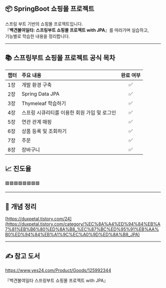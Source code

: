 ## 📦 SpringBoot 쇼핑몰 프로젝트

스프링 부트 기반의 쇼핑몰 프로젝트입니다.  
『**백견불여일타: 스프링부트 쇼핑몰 프로젝트 with JPA**』를 따라가며 실습하고,  
기능별로 학습한 내용을 정리합니다.

---

## 📚 스프링부트 쇼핑몰 프로젝트 공식 목차

| 챕터 | 주요 내용 | 완료 여부 |
|:---|:---|:---:|
| 1장 | 개발 환경 구축 | ✅ |
| 2장 | Spring Data JPA | ✅ |
| 3장 | Thymeleaf 학습하기 | ✅ |
| 4장 | 스프링 시큐리티를 이용한 회원 가입 및 로그인 | ✅ |
| 5장 | 연관 관계 매핑 | ✅ |
| 6장 | 상품 등록 및 조회하기 | ✅ |
| 7장 | 주문 | ✅ |
| 8장 | 장바구니 | ✅ |



## 📈 진도율
🟩🟩🟩🟩🟩🟩🟩🟩

---
## 📒 개념 정리

[https://duxpetal.tistory.com/24](https://duxpetal.tistory.com/category/%EC%8A%A4%ED%94%84%EB%A7%81%EB%B6%80%ED%8A%B8_%EC%87%BC%ED%95%91%EB%AA%B0%ED%94%84%EB%A1%9C%EC%A0%9D%ED%8A%B8_JPA)

---

## ✍️ 참고 도서

https://www.yes24.com/Product/Goods/125992344

『백견불여일타 스프링부트 쇼핑몰 프로젝트 with JPA』

